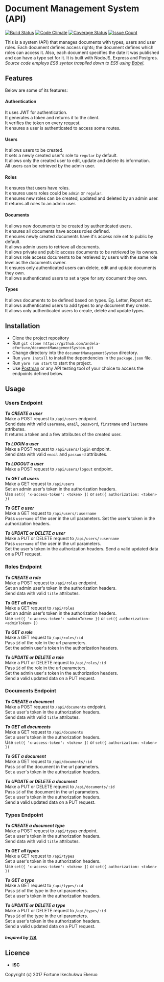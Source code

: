 # Document Management System (API)
[![Build Status](https://travis-ci.org/andela-efortune/documentManagementSystem.svg?branch=Feature%2FRoutes-Setup)](https://travis-ci.org/andela-efortune/documentManagementSystem)
[![Code Climate](https://codeclimate.com/github/andela-efortune/documentManagementSystem/badges/gpa.svg)](https://codeclimate.com/github/andela-efortune/documentManagementSystem)
[![Coverage Status](https://coveralls.io/repos/github/andela-efortune/documentManagementSystem/badge.svg?branch=Feature%2FRoutes-Setup)](https://coveralls.io/github/andela-efortune/documentManagementSystem?branch=Feature%2FRoutes-Setup)
[![Issue Count](https://codeclimate.com/github/andela-efortune/documentManagementSystem/badges/issue_count.svg)](https://codeclimate.com/github/andela-efortune/documentManagementSystem)

This is a system (API) that manages documents with types, users and user roles. Each document defines access rights; the document defines which roles can access it. Also, each document specifies the date it was published and can have a type set for it. It is built with NodeJS, Express and Postgres.  
_Source code employs ES6 syntax traspiled down to ES5 using [Babel](babel.io)._

## Features
Below are some of its features:

#### Authentication
It uses JWT for authentication.  
It generates a token and returns it to the client.  
It verifies the token on every request.  
It ensures a user is authenticated to access some routes.

#### Users
It allows users to be created.  
It sets a newly created user's role to `regular` by default.   
It allows only the created user to edit, update and delete its information.   
All users can be retrieved by the admin user.

#### Roles
It ensures that users have roles.   
It ensures users roles could be `admin` or `regular`.   
It ensures new roles can be created, updated and deleted by an admin user.   
It returns all roles to an admin user.

#### Documents
It allows new documents to be created by authenticated users.  
It ensures all documents have access roles defined.   
It ensures newly created documents have it's access role set to public by default.  
It allows admin users to retrieve all documents.  
It allows private and public access documents to be retrieved by its owners.  
It allows role access documents to be retrieved by users with the same role level as the documents owner.   
It ensures only authenticated users can delete, edit and update documents they own.   
It allows authenticated users to set a type for any document they own.   

#### Types
It allows documents to be defined based on types. Eg. Letter, Report etc.   
It allows authenticated users to add types to any document they create.   
It allows only authenticated users to create, delete and update types.   


## Installation
* Clone the project repository
* Run `git clone https://github.com/andela-efortune/documentManagementSystem.git`
* Change directory into the `documentManagementSystem` directory.
* Run `yarn install` to install the dependencies in the `package.json` file.
* Run `yarn run start` to start the project.
* Use [Postman](https://chrome.google.com/webstore/detail/postman-rest-client-packa/fhbjgbiflinjbdggehcddcbncdddomop?hl=en) or any API testing tool of your choice to access the endpoints defined below.

## Usage

### Users Endpoint

**_To CREATE a user_**  
Make a POST request to `/api/users` endpoint.  
Send data with valid `username`, `email`, `password`,  `firstName` and  `lastName` attributes.   
It returns a token and a few attributes of the created user.  

***To LOGIN a user***   
Make a POST request to `/api/users/login` endpoint.   
Send data with valid `email` and `password` attributes.

***To LOGOUT a user***   
Make a POST request to `/api/users/logout` endpoint.

***To GET all users***  
Make a GET request to `/api/users`  
Set an admin user's token in the authorization headers.  
Use `set({ 'x-access-token': <token> })` or `set({ authorization: <token> })`

***To GET a user***   
Make a GET request to `/api/users/:username`   
Pass `username` of the user in the url parameters.
Set the user's token in the authorization headers.

***To UPDATE or DELETE a user***  
Make a PUT or DELETE request to `/api/users/:username`   
Pass `username` of the user in the url parameters.    
Set the user's token in the authorization headers.
Send a valid updated data on a PUT request.

### Roles Endpoint

***To CREATE a role***   
Make a POST request to `/api/roles` endpoint.  
Set an admin user's token in the authorization headers.   
Send data with valid `title` attributes.    

***To GET all roles***  
Make a GET request to `/api/roles`  
Set an admin user's token in the authorization headers.  
Use `set({ 'x-access-token': <adminToken> })` or `set({ authorization: <adminToken> })`

***To GET a role***   
Make a GET request to `/api/roles/:id`  
Pass `id` of the role in the url parameters.  
Set the admin user's token in the authorization headers.

***To UPDATE or DELETE a role***  
Make a PUT or DELETE request to `/api/roles/:id`   
Pass `id` of the role in the url parameters.  
Set the admin user's token in the authorization headers.   
Send a valid updated data on a PUT request.

### Documents Endpoint

***To CREATE a document***   
Make a POST request to `/api/documents` endpoint.  
Set a user's token in the authorization headers.   
Send data with valid `title` attributes.    

***To GET all documents***  
Make a GET request to `/api/documents`  
Set a user's token in the authorization headers.  
Use `set({ 'x-access-token': <token> })` or `set({ authorization: <token> })`

***To GET a document***   
Make a GET request to `/api/documents/:id`  
Pass `id` of the document in the url parameters.  
Set a user's token in the authorization headers.

***To UPDATE or DELETE a document***  
Make a PUT or DELETE request to `/api/documents/:id`   
Pass `id` of the document in the url parameters.  
Set a user's token in the authorization headers.   
Send a valid updated data on a PUT request.

### Types Endpoint

***To CREATE a document type***   
Make a POST request to `/api/types` endpoint.  
Set a user's token in the authorization headers.   
Send data with valid `title` attributes.    

***To GET all types***  
Make a GET request to `/api/types`  
Set a user's token in the authorization headers.  
Use `set({ 'x-access-token': <token> })` or `set({ authorization: <token> })`

***To GET a type***   
Make a GET request to `/api/types/:id`  
Pass `id` of the type in the url parameters.  
Set a user's token in the authorization headers.

***To UPDATE or DELETE a type***  
Make a PUT or DELETE request to `/api/types/:id`   
Pass `id` of the type in the url parameters.  
Set a user's token in the authorization headers.   
Send a valid updated data on a PUT request.

##### Inspired by [TIA](https://andela.com/)

## Licence
* **ISC**

Copyright (c) 2017 Fortune Ikechukwu Ekeruo
